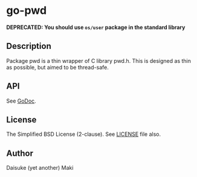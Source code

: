 go-pwd
======

**DEPRECATED: You should use `os/user` package in the standard library**

Description
-----------

Package pwd is a thin wrapper of C library pwd.h.
This is designed as thin as possible, but aimed to be thread-safe.


API
---

See [GoDoc](https://godoc.org/github.com/Maki-Daisuke/go-pwd).


License
-------

The Simplified BSD License (2-clause).
See [LICENSE](LICENSE) file also.


Author
------

Daisuke (yet another) Maki
